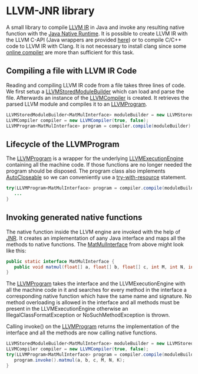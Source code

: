 # LLVM-JNR library

A small library to compile [LLVM IR](https://llvm.org/docs/LangRef.html#instruction-reference) in Java and invoke any resulting native function with the [Java Native Runtime](https://github.com/jnr/jnr-ffi).  It is possible to create LLVM IR with the LLVM C-API (Java wrappers are provided [here](https://github.com/bytedeco/javacpp-presets/tree/master/llvm)) or to compile C/C++ code to LLVM IR with Clang. It is not necessary to install clang since some [online compiler](http://ellcc.org/demo/index.cgi) are more than sufficient for this task.

## Compiling a file with LLVM IR Code

Reading and compiling LLVM IR code from a file takes three lines of code. We first setup a [LLVMStoredModuleBuilder](https://github.com/WhenPerformanceMatters/llvm-jnr/blob/master/src/main/java/net/wpm/llvm/LLVMStoredModuleBuilder.java) which can load and parse the file. Afterwards an instance of the [LLVMCompiler](https://github.com/WhenPerformanceMatters/llvm-jnr/blob/master/src/main/java/net/wpm/llvm/LLVMCompiler.java) is created. It retrieves the parsed LLVM module and compiles it to an [LLVMProgram](https://github.com/WhenPerformanceMatters/llvm-jnr/blob/master/src/main/java/net/wpm/llvm/LLVMProgram.java).

```java
LLVMStoredModuleBuilder<MatMulInterface> moduleBuilder = new LLVMStoredModuleBuilder<>(file, MatMulInterface.class);
LLVMCompiler compiler = new LLVMCompiler(true, false);
LLVMProgram<MatMulInterface> program = compiler.compile(moduleBuilder)
```

## Lifecycle of the LLVMProgram

The [LLVMProgram](https://github.com/WhenPerformanceMatters/llvm-jnr/blob/master/src/main/java/net/wpm/llvm/LLVMProgram.java) is a wrapper for the underlying [LLVMExecutionEngine](https://llvm.org/doxygen/group__LLVMCExecutionEngine.html) containing all the machine code. If those functions are no longer needed the program should be disposed. The program class also implements [AutoCloseable](https://docs.oracle.com/javase/8/docs/api/java/lang/AutoCloseable.html) so we can conveniently use a [try-with-resource](https://docs.oracle.com/javase/tutorial/essential/exceptions/tryResourceClose.html) statement.

```java
try(LLVMProgram<MatMulInterface> program = compiler.compile(moduleBuilder)) {
   ...
}
```

## Invoking generated native functions

The native function inside the LLVM engine are invoked with the help of [JNR](https://github.com/jnr/jnr-ffi). It creates an implementation of aany Java interface and maps all the methods to native functions. The [MatMulInterface](https://github.com/WhenPerformanceMatters/llvm-jnr/blob/master/src/test/java/net/wpm/llvm/LLVMStoredModuleBuilderTest.java#L65) from above might look like this:

```java
public static interface MatMulInterface {
   public void matmul(float[] a, float[] b, float[] c, int M, int N, int K);
}
```

The [LLVMProgram](https://github.com/WhenPerformanceMatters/llvm-jnr/blob/master/src/main/java/net/wpm/llvm/LLVMProgram.java) takes the interface and the LLVMExecutionEngine with all the machine code in it and searches for every method in the interface a corresponding native function which have the same name and signature. No method overloading is allowed in the interface and all methods must be present in the LLVMExecutionEngine otherwise an IllegalClassFormatException or NoSuchMethodException is thrown. 

Calling invoke() on the [LLVMProgram](https://github.com/WhenPerformanceMatters/llvm-jnr/blob/master/src/main/java/net/wpm/llvm/LLVMProgram.java) returns the implementation of the interface and all the methods are now calling native functions.

```java
LLVMStoredModuleBuilder<MatMulInterface> moduleBuilder = new LLVMStoredModuleBuilder<>(file, MatMulInterface.class);
LLVMCompiler compiler = new LLVMCompiler(true, false);
try(LLVMProgram<MatMulInterface> program = compiler.compile(moduleBuilder)) {
   program.invoke().matmul(a, b, c, M, N, K);
}
```


